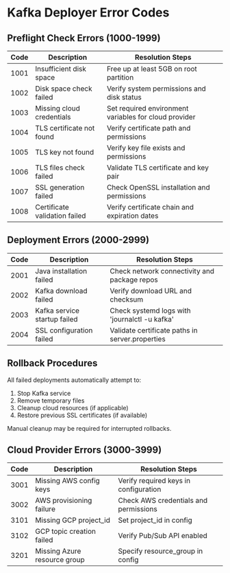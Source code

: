 # Kafka Deployer Error Codes

## Preflight Check Errors (1000-1999)

| Code | Description | Resolution Steps |
|------|-------------|------------------|
| 1001 | Insufficient disk space | Free up at least 5GB on root partition |
| 1002 | Disk space check failed | Verify system permissions and disk status |
| 1003 | Missing cloud credentials | Set required environment variables for cloud provider |
| 1004 | TLS certificate not found | Verify certificate path and permissions |
| 1005 | TLS key not found | Verify key file exists and permissions |
| 1006 | TLS files check failed | Validate TLS certificate and key pair |
| 1007 | SSL generation failed | Check OpenSSL installation and permissions |
| 1008 | Certificate validation failed | Verify certificate chain and expiration dates |

## Deployment Errors (2000-2999)

| Code | Description | Resolution Steps |
|------|-------------|------------------|
| 2001 | Java installation failed | Check network connectivity and package repos |
| 2002 | Kafka download failed | Verify download URL and checksum |
| 2003 | Kafka service startup failed | Check systemd logs with 'journalctl -u kafka' |
| 2004 | SSL configuration failed | Validate certificate paths in server.properties |

## Rollback Procedures

All failed deployments automatically attempt to:
1. Stop Kafka service
2. Remove temporary files
3. Cleanup cloud resources (if applicable)
4. Restore previous SSL certificates (if available)

Manual cleanup may be required for interrupted rollbacks.

## Cloud Provider Errors (3000-3999)

| Code | Description | Resolution Steps |
|------|-------------|------------------|
| 3001 | Missing AWS config keys | Verify required keys in configuration |
| 3002 | AWS provisioning failure | Check AWS credentials and permissions |
| 3101 | Missing GCP project_id | Set project_id in config |
| 3102 | GCP topic creation failed | Verify Pub/Sub API enabled |
| 3201 | Missing Azure resource group | Specify resource_group in config |
